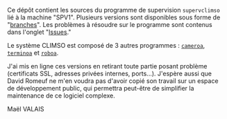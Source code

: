 Ce dépôt contient les sources du programme de supervision `supervclimso` lié à la machine "SPV1". Plusieurs versions sont disponibles sous forme de "[branches](https://github.com/mael65/supervclimso/branches)". Les problèmes à résoudre sur le programme sont contenus dans l'onglet "[Issues](https://github.com/mael65/supervclimso/issues)."

Le système CLIMSO est composé de 3 autres programmes : [`cameroa`](https://github.com/mael65/cameroa), [`terminoa`](https://github.com/mael65/terminoa) et [`roboa`](https://github.com/mael65/roboa).

J'ai mis en ligne ces versions en retirant toute partie posant problème (certificats SSL, adresses privées internes, ports...). J'espère aussi que David Romeuf ne m'en voudra pas d'avoir copié son travail sur un espace de développement public, qui permettra peut-être de simplifier la maintenance de ce logiciel complexe.

Maël VALAIS
